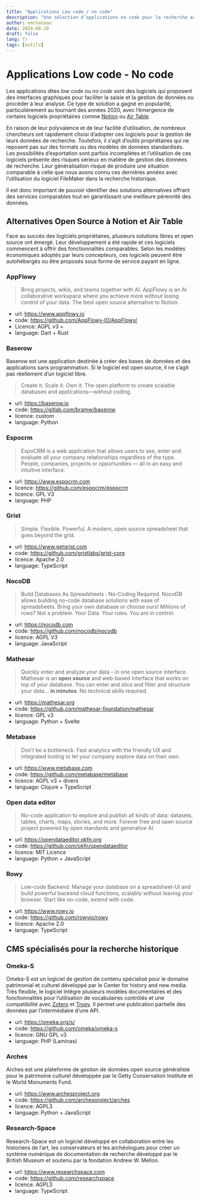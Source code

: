 ```yaml
---
title: "Applications Low code / no code"
description: "Une sélection d’applications no code pour la recherche académique."
author: emchateau
date: 2024-08-28
draft: false
lang: fr
tags: [outils]
---
```


# Applications Low code - No code

Les applications dites *low code* ou *no code* sont des logiciels qui proposent des interfaces graphiques  pour faciliter la saisie et la gestion de données ou procéder à leur analyse. Ce type de solution a gagné en popularité, particulièrement au tournant des années 2020, avec l’émergence de certains logiciels propriétaires comme [Notion](https://www.notion.so) ou [Air Table](https://www.airtable.com).

En raison de leur polyvalence et de leur facilité d’utilisation, de nombreux chercheurs ont rapidement choisi d’adopter ces logiciels pour la gestion de leurs données de recherche. Toutefois, il s’agit d’outils propriétaires qui ne reposent pas sur des formats ou des modèles de données standardisés. Les possibilités d’exportation sont parfois incomplètes et l’utilisation de ces logiciels présente des risques sérieux en matière de gestion des données de recherche. Leur généralisation risque de produire une situation comparable à celle que nous avons connu ces dernières années avec l’utilisation du logiciel FileMaker dans la recherche historique.

Il est donc important de pouvoir identifier des solutions alternatives offrant des services comparables tout en garantissant une meilleure pérennité des données.

## Alternatives Open Source à Notion et Air Table

Face au succès des logiciels propriétaires, plusieurs solutions libres et open source ont émergé. Leur développement a été rapide et ces logiciels commencent à offrir des fonctionnalités comparables. Selon les modèles économiques adoptés par leurs concepteurs, ces logiciels peuvent être autohébergés ou être proposés sous forme de service payant en ligne.

### AppFlowy

> Bring projects, wikis, and teams together with AI. AppFlowy is an AI collaborative workspace where you achieve more without losing control of your data. The best open source alternative to Notion.

- url: https://www.appflowy.io
- code: https://github.com/AppFlowy-IO/AppFlowy/
- Licence: AGPL v3 +
- language: Dart + Rust

### Baserow

Baserow est une application destinée à créer des bases de données et des applications sans programmation. Si le logiciel est open source, il ne s’agit pas réellement d’un logiciel libre.

>Create it. Scale it. Own it. The open platform to create scalable databases and applications—without coding.

- url: https://baserow.io
- code: https://gitlab.com/bramw/baserow
- licence: custom
- language: Python

### Espocrm

> EspoCRM is a web application that allows users to see, enter and evaluate all your company relationships regardless of the type. People, companies, projects or opportunities — all in an easy and intuitive interface.

- url: https://www.espocrm.com
- licence: https://github.com/espocrm/espocrm
- licence: GPL V3
- language: PHP

### Grist

>Simple. Flexible. Powerful. A modern, open source spreadsheet that goes beyond the grid.

- url: https://www.getgrist.com
- code: https://github.com/gristlabs/grist-core
- licence: Apache 2.0
- language: TypeScript

### NocoDB

>Build Databases As Spreadsheets : No-Coding Required. NocoDB allows building no-code database solutions with ease of spreadsheets. Bring your own database or choose ours! Millions of rows? Not a problem. Your Data. Your rules. You are in control.

- url: https://nocodb.com
- code: https://github.com/nocodb/nocodb
- licence: AGPL V3
- language: JavaScript

### Mathesar

>Quickly enter and analyze your data – in one open source interface. Mathesar is an **open source** and web-based interface that works on top of your database. You can enter and slice and filter and structure your data… **in minutes**. No technical skills required.

- url: https://mathesar.org
- code: https://github.com/mathesar-foundation/mathesar
- licence: GPL v3
- language: Python + Svelte

### Metabase

>Don’t be a bottleneck. Fast analytics with the friendly UX and integrated tooling to let your company explore data on their own.

- url: https://www.metabase.com
- code: https://github.com/metabase/metabase
- licence: AGPL v3 + divers
- language: Clojure + TypeScript

### Open data editor

> No-code application to explore and publish all kinds of data: datasets, tables, charts, maps, stories, and more. Forever free and open source project powered by open standards and generative AI.

- url: https://opendataeditor.okfn.org
- code: https://github.com/okfn/opendataeditor
- licence: MIT Licence
- language: Python + JavaScript

### Rowy

> Low-code Backend. Manage your database on a spreadsheet-UI and build powerful backend cloud functions, scalably without leaving your browser. Start like no-code, extend with code. 

- url: https://www.rowy.io
- code: https://github.com/rowyio/rowy
- licence: Apache 2.0
- language: TypeScript

## CMS spécialisés pour la recherche historique

### Omeka-S

Omeka-S est un logiciel de gestion de contenu spécialisé pour le domaine patrimonial et culturel développé par le Center for history and new media. Très flexible, le logiciel intègre plusieurs modèles documentaires et des fonctionnalités pour l’utilisation de vocabulaires contrôlés et une compatibilité avec [Zotero](https://www.zotero.org) et [Tropy](https://tropy.org). Il permet une publication partielle des données par l’intermédiaire d’une API.

- url: https://omeka.org/s/
- code: https://github.com/omeka/omeka-s
- licence: GNU GPL v3
- language: PHP (Laminas)

### Arches

Arches est une plateforme de gestion de données open source généraliste pour le patrimoine culturel développée par le Getty Conservation Institute et le World Monuments Fund.

- url: https://www.archesproject.org
- code: https://github.com/archesproject/arches
- licence: AGPL3
- language: Python + JavaScript

### Research-Space

Research-Space est un logiciel développé en collaboration entre les historiens de l’art, les conservateurs et les archéologues pour créer un système numérique de documentation de recherche développé par le British Museum et soutenu par la fondation Andrew W. Mellon.

- url: https://www.researchspace.com
- code: https://github.com/researchspace
- licence: AGPL3
- language: TypeScript